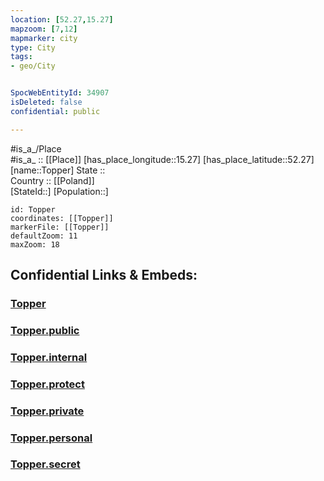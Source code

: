 ```yaml
---
location: [52.27,15.27] 
mapzoom: [7,12] 
mapmarker: city 
type: City
tags:
- geo/City


SpocWebEntityId: 34907
isDeleted: false
confidential: public

---
```

#is_a_/Place  
#is_a_ :: [[Place]] 
[has_place_longitude::15.27] 
[has_place_latitude::52.27] 
[name::Topper] 
State ::  
Country :: [[Poland]]  
[StateId::] 
[Population::] 



```leaflet
id: Topper
coordinates: [[Topper]] 
markerFile: [[Topper]] 
defaultZoom: 11 
maxZoom: 18
```


## Confidential Links & Embeds: 

### [Topper](/_Standards/Earth/Continent/Europe/Europe~East/Poland/Provinces~Poland/Lubusz/City/Topper.md) 

### [Topper.public](/_public/Earth/Continent/Europe/Europe~East/Poland/Provinces~Poland/Lubusz/City/Topper.public.md) 

### [Topper.internal](/_internal/Earth/Continent/Europe/Europe~East/Poland/Provinces~Poland/Lubusz/City/Topper.internal.md) 

### [Topper.protect](/_protect/Earth/Continent/Europe/Europe~East/Poland/Provinces~Poland/Lubusz/City/Topper.protect.md) 

### [Topper.private](/_private/Earth/Continent/Europe/Europe~East/Poland/Provinces~Poland/Lubusz/City/Topper.private.md) 

### [Topper.personal](/_personal/Earth/Continent/Europe/Europe~East/Poland/Provinces~Poland/Lubusz/City/Topper.personal.md) 

### [Topper.secret](/_secret/Earth/Continent/Europe/Europe~East/Poland/Provinces~Poland/Lubusz/City/Topper.secret.md)

